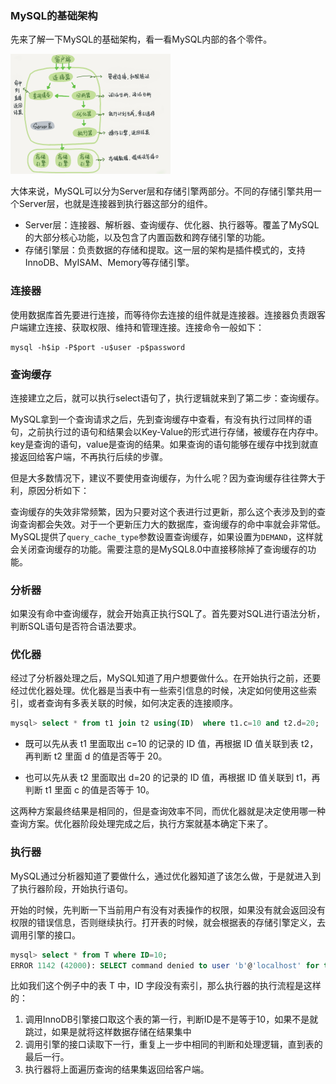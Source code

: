 ### MySQL的基础架构

先来了解一下MySQL的基础架构，看一看MySQL内部的各个零件。

<img src=".images/0d2070e8f84c4801adbfa03bda1f98d9.png" alt="img" style="zoom: 25%;" />

大体来说，MySQL可以分为Server层和存储引擎两部分。不同的存储引擎共用一个Server层，也就是连接器到执行器这部分的组件。

- Server层：连接器、解析器、查询缓存、优化器、执行器等。覆盖了MySQL的大部分核心功能，以及包含了内置函数和跨存储引擎的功能。
- 存储引擎层：负责数据的存储和提取。这一层的架构是插件模式的，支持InnoDB、MyISAM、Memory等存储引擎。

### 连接器

使用数据库首先要进行连接，而等待你去连接的组件就是连接器。连接器负责跟客户端建立连接、获取权限、维持和管理连接。连接命令一般如下：

```mysql
mysql -h$ip -P$port -u$user -p$password
```

### 查询缓存

连接建立之后，就可以执行select语句了，执行逻辑就来到了第二步：查询缓存。

MySQL拿到一个查询请求之后，先到查询缓存中查看，有没有执行过同样的语句，之前执行过的语句和结果会以Key-Value的形式进行存储，被缓存在内存中。key是查询的语句，value是查询的结果。如果查询的语句能够在缓存中找到就直接返回给客户端，不再执行后续的步骤。

但是大多数情况下，建议不要使用查询缓存，为什么呢？因为查询缓存往往弊大于利，原因分析如下：

查询缓存的失效非常频繁，因为只要对这个表进行过更新，那么这个表涉及到的查询查询都会失效。对于一个更新压力大的数据库，查询缓存的命中率就会非常低。MySQL提供了`query_cache_type`参数设置查询缓存，如果设置为`DEMAND`，这样就会关闭查询缓存的功能。需要注意的是MySQL8.0中直接移除掉了查询缓存的功能。

### 分析器

如果没有命中查询缓存，就会开始真正执行SQL了。首先要对SQL进行语法分析，判断SQL语句是否符合语法要求。

### 优化器

经过了分析器处理之后，MySQL知道了用户想要做什么。在开始执行之前，还要经过优化器处理。优化器是当表中有一些索引信息的时候，决定如何使用这些索引，或者查询有多表关联的时候，如何决定表的连接顺序。

```sql
mysql> select * from t1 join t2 using(ID)  where t1.c=10 and t2.d=20;
```

- 既可以先从表 t1 里面取出 c=10 的记录的 ID 值，再根据 ID 值关联到表 t2，再判断 t2 里面 d 的值是否等于 20。

- 也可以先从表 t2 里面取出 d=20 的记录的 ID 值，再根据 ID 值关联到 t1，再判断 t1 里面 c 的值是否等于 10。

这两种方案最终结果是相同的，但是查询效率不同，而优化器就是决定使用哪一种查询方案。优化器阶段处理完成之后，执行方案就基本确定下来了。

### 执行器

MySQL通过分析器知道了要做什么，通过优化器知道了该怎么做，于是就进入到了执行器阶段，开始执行语句。

开始的时候，先判断一下当前用户有没有对表操作的权限，如果没有就会返回没有权限的错误信息，否则继续执行。打开表的时候，就会根据表的存储引擎定义，去调用引擎的接口。

```sql
mysql> select * from T where ID=10;
ERROR 1142 (42000): SELECT command denied to user 'b'@'localhost' for table 'T'
```

比如我们这个例子中的表 T 中，ID 字段没有索引，那么执行器的执行流程是这样的：

1. 调用InnoDB引擎接口取这个表的第一行，判断ID是不是等于10，如果不是就跳过，如果是就将这样数据存储在结果集中
2. 调用引擎的接口读取下一行，重复上一步中相同的判断和处理逻辑，直到表的最后一行。
3. 执行器将上面遍历查询的结果集返回给客户端。

